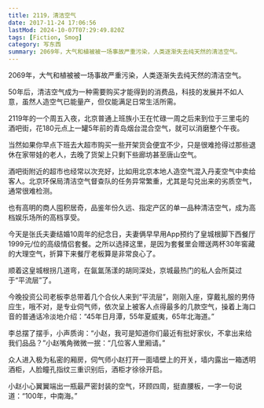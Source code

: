 ```yaml
---
title: 2119，清洁空气
date: 2017-11-24 17:06:56
lastMod: 2024-10-07T07:29:49.820Z
tags: [Fiction, Smog]
category: 写东西
summary: 2069年，大气和植被被一场事故严重污染，人类逐渐失去纯天然的清洁空气。
---
```


2069年，大气和植被被一场事故严重污染，人类逐渐失去纯天然的清洁空气。

50年后，清洁空气成为一种需要购买才能得到的消费品，科技的发展并不如人意，虽然人造空气已能量产，但仅能满足日常生活所需。

2119年的一个周五入夜，北京普通上班族小王在忙碌一周之后来到位于三里屯的酒吧街，花180元点上一罐5年前的青岛烟台混合空气，就可以消磨整个午夜。

当然如果你早点下班去大超市购买一些开架货会便宜不少，只是很难抢得过那些退休在家带娃的老人，去晚了货架上只剩下些廊坊甚至唐山空气。

酒吧街附近的超市也经常以次充好，比如用北京本地人造空气混入丹麦空气中卖给客人。北京环保局清洁空气督查队的任务异常繁重，尤其是勾兑出来的劣质空气，通常很难检测。

也有高明的商人囤积居奇，品鉴年份久远、指定产区的单一品种清洁空气，成为高档娱乐场所的高档享受。

今天是张氏夫妻结婚10周年的纪念日，夫妻俩早早用App预约了皇城根脚下西餐厅1999元/位的高级情侣套餐。之所以选择这里，是因为套餐里会赠送两杯30年窖藏的大理空气，折算下来餐厅老板算是非常良心了。

顺着这皇城根拐几道弯，在氤氲荡漾的胡同深处，京城最热门的私人会所莫过于“平流层”了。

今晚投资公司老板李总带着几个合伙人来到“平流层”，刚刚入座，穿戴礼服的男侍应生，哦不对，是专业伺气师，依次呈上被客人点得最多的几款空气，操着上海口音的普通话冷淡地介绍：“45年日月潭，55年夏威夷，65年北海道。”

李总摆了摆手，小声质询：“小赵，我可是知道你们最近有批好家伙，不拿出来给我们品品？”小赵嘴角微微一抿：“几位客人里厢请。”

众人进入极为私密的厢房，伺气师小赵打开一面墙壁上的开关，墙内露出一箱透明酒柜，人脸瞳孔指纹三重识别后，酒柜才徐徐开启。

小赵小心翼翼端出一瓶最严密封装的空气，环顾四周，挺直腰板，一字一句说道：“100年，中南海。”
